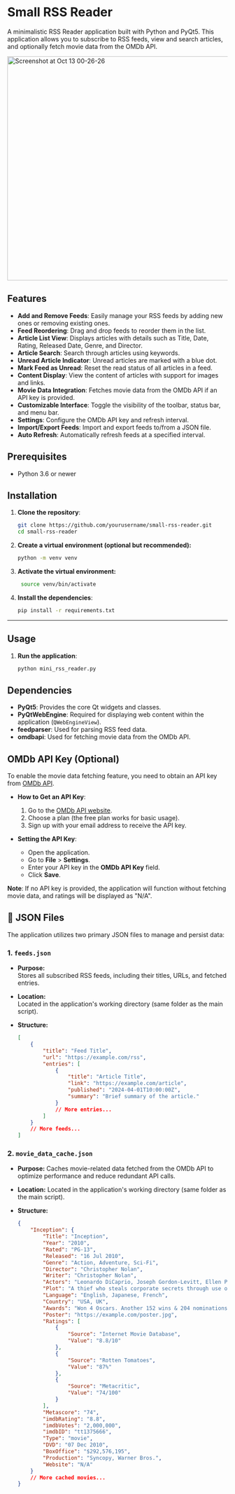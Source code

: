 # Small RSS Reader

A minimalistic RSS Reader application built with Python and PyQt5. This application allows you to subscribe to RSS feeds, view and search articles, and optionally fetch movie data from the OMDb API.

<img width="512" alt="Screenshot at Oct 13 00-26-26" src="https://github.com/user-attachments/assets/eaa86896-86ed-4502-9da3-91eda418c076">


## Features

- **Add and Remove Feeds**: Easily manage your RSS feeds by adding new ones or removing existing ones.
- **Feed Reordering**: Drag and drop feeds to reorder them in the list.
- **Article List View**: Displays articles with details such as Title, Date, Rating, Released Date, Genre, and Director.
- **Article Search**: Search through articles using keywords.
- **Unread Article Indicator**: Unread articles are marked with a blue dot.
- **Mark Feed as Unread**: Reset the read status of all articles in a feed.
- **Content Display**: View the content of articles with support for images and links.
- **Movie Data Integration**: Fetches movie data from the OMDb API if an API key is provided.
- **Customizable Interface**: Toggle the visibility of the toolbar, status bar, and menu bar.
- **Settings**: Configure the OMDb API key and refresh interval.
- **Import/Export Feeds**: Import and export feeds to/from a JSON file.
- **Auto Refresh**: Automatically refresh feeds at a specified interval.

## Prerequisites
- Python 3.6 or newer

## Installation

1. **Clone the repository**:
   ```bash
   git clone https://github.com/yourusername/small-rss-reader.git
   cd small-rss-reader
2. **Create a virtual environment (optional but recommended):**
    ```bash 
    python -m venv venv
3. **Activate the virtual environment:**
   ```bash
    source venv/bin/activate
4. **Install the dependencies**:
   ```bash
   pip install -r requirements.txt

---

## Usage

1. **Run the application**:
   ```bash
   python mini_rss_reader.py

## Dependencies

- **PyQt5**: Provides the core Qt widgets and classes.
- **PyQtWebEngine**: Required for displaying web content within the application (`QWebEngineView`).
- **feedparser**: Used for parsing RSS feed data.
- **omdbapi**: Used for fetching movie data from the OMDb API.

## OMDb API Key (Optional)

To enable the movie data fetching feature, you need to obtain an API key from [OMDb API](http://www.omdbapi.com/apikey.aspx).

- **How to Get an API Key**:
  1. Go to the [OMDb API website](http://www.omdbapi.com/apikey.aspx).
  2. Choose a plan (the free plan works for basic usage).
  3. Sign up with your email address to receive the API key.

- **Setting the API Key**:
  - Open the application.
  - Go to **File** > **Settings**.
  - Enter your API key in the **OMDb API Key** field.
  - Click **Save**.

**Note**: If no API key is provided, the application will function without fetching movie data, and ratings will be displayed as "N/A".


## 📄 JSON Files

The application utilizes two primary JSON files to manage and persist data:

### 1. `feeds.json`

- **Purpose:**  
  Stores all subscribed RSS feeds, including their titles, URLs, and fetched entries.

- **Location:**  
  Located in the application's working directory (same folder as the main script).

- **Structure:**  
  ```json
  [
      {
          "title": "Feed Title",
          "url": "https://example.com/rss",
          "entries": [
              {
                  "title": "Article Title",
                  "link": "https://example.com/article",
                  "published": "2024-04-01T10:00:00Z",
                  "summary": "Brief summary of the article."
              }
              // More entries...
          ]
      }
      // More feeds...
  ]

### 2. `movie_data_cache.json`

- **Purpose:**
  Caches movie-related data fetched from the OMDb API to optimize performance and reduce redundant API calls.

- **Location:**
  Located in the application's working directory (same folder as the main script).

- **Structure:**
  ```json
  {
      "Inception": {
          "Title": "Inception",
          "Year": "2010",
          "Rated": "PG-13",
          "Released": "16 Jul 2010",
          "Genre": "Action, Adventure, Sci-Fi",
          "Director": "Christopher Nolan",
          "Writer": "Christopher Nolan",
          "Actors": "Leonardo DiCaprio, Joseph Gordon-Levitt, Ellen Page",
          "Plot": "A thief who steals corporate secrets through use of dream-sharing technology...",
          "Language": "English, Japanese, French",
          "Country": "USA, UK",
          "Awards": "Won 4 Oscars. Another 152 wins & 204 nominations.",
          "Poster": "https://example.com/poster.jpg",
          "Ratings": [
              {
                  "Source": "Internet Movie Database",
                  "Value": "8.8/10"
              },
              {
                  "Source": "Rotten Tomatoes",
                  "Value": "87%"
              },
              {
                  "Source": "Metacritic",
                  "Value": "74/100"
              }
          ],
          "Metascore": "74",
          "imdbRating": "8.8",
          "imdbVotes": "2,000,000",
          "imdbID": "tt1375666",
          "Type": "movie",
          "DVD": "07 Dec 2010",
          "BoxOffice": "$292,576,195",
          "Production": "Syncopy, Warner Bros.",
          "Website": "N/A"
      }
      // More cached movies...
  }



